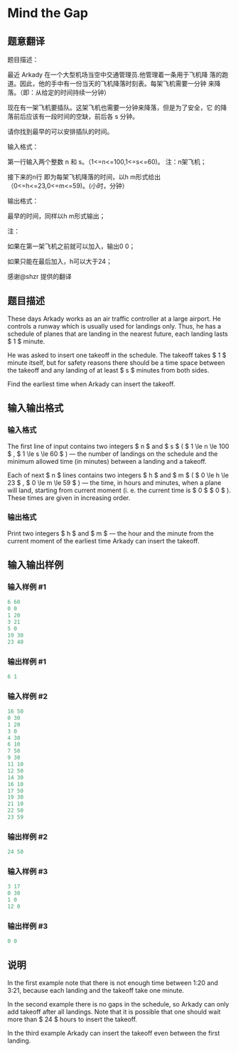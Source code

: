 # Mind the Gap

## 题意翻译

题目描述：

最近 Arkady 在一个大型机场当空中交通管理员.他管理着一条用于飞机降 落的跑道。因此，他的手中有一份当天的飞机降落时刻表。每架飞机需要一分钟 来降落。（即：从给定的时间持续一分钟）

现在有一架飞机要插队。这架飞机也需要一分钟来降落，但是为了安全，它 的降落前后应该有一段时间的空缺，前后各 s 分钟。

请你找到最早的可以安排插队的时间。

输入格式：

第一行输入两个整数 n 和 s。（1<=n<=100,1<=s<=60)。 注：n架飞机；

接下来的n行 即为每架飞机降落的时间，以h m形式给出（0<=h<=23,0<=m<=59)。(小时，分钟）

输出格式：

最早的时间，同样以h m形式输出；

注：

如果在第一架飞机之前就可以加入，输出0 0；

如果只能在最后加入，h可以大于24；

感谢@shzr 提供的翻译

## 题目描述

These days Arkady works as an air traffic controller at a large airport. He controls a runway which is usually used for landings only. Thus, he has a schedule of planes that are landing in the nearest future, each landing lasts $ 1 $ minute.

He was asked to insert one takeoff in the schedule. The takeoff takes $ 1 $ minute itself, but for safety reasons there should be a time space between the takeoff and any landing of at least $ s $ minutes from both sides.

Find the earliest time when Arkady can insert the takeoff.

## 输入输出格式

### 输入格式

The first line of input contains two integers $ n $ and $ s $ ( $ 1 \le n \le 100 $ , $ 1 \le s \le 60 $ ) — the number of landings on the schedule and the minimum allowed time (in minutes) between a landing and a takeoff.

Each of next $ n $ lines contains two integers $ h $ and $ m $ ( $ 0 \le h \le 23 $ , $ 0 \le m \le 59 $ ) — the time, in hours and minutes, when a plane will land, starting from current moment (i. e. the current time is $ 0 $ $ 0 $ ). These times are given in increasing order.

### 输出格式

Print two integers $ h $ and $ m $ — the hour and the minute from the current moment of the earliest time Arkady can insert the takeoff.

## 输入输出样例

### 输入样例 #1

```cpp
6 60
0 0
1 20
3 21
5 0
19 30
23 40

```
### 输出样例 #1

```cpp
6 1

```
### 输入样例 #2

```cpp
16 50
0 30
1 20
3 0
4 30
6 10
7 50
9 30
11 10
12 50
14 30
16 10
17 50
19 30
21 10
22 50
23 59

```
### 输出样例 #2

```cpp
24 50

```
### 输入样例 #3

```cpp
3 17
0 30
1 0
12 0

```
### 输出样例 #3

```cpp
0 0

```
## 说明

In the first example note that there is not enough time between 1:20 and 3:21, because each landing and the takeoff take one minute.

In the second example there is no gaps in the schedule, so Arkady can only add takeoff after all landings. Note that it is possible that one should wait more than $ 24 $ hours to insert the takeoff.

In the third example Arkady can insert the takeoff even between the first landing.


